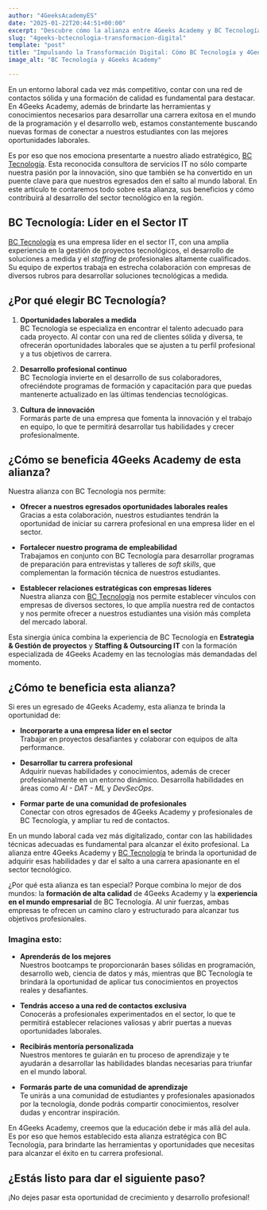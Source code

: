 ```yaml
---
author: "4GeeksAcademyES"
date: "2025-01-22T20:44:51+00:00"
excerpt: "Descubre cómo la alianza entre 4Geeks Academy y BC Tecnología potencia tu desarrollo profesional en el sector tecnológico."
slug: "4geeks-bctecnologia-transformacion-digital"
template: "post"
title: "Impulsando la Transformación Digital: Cómo BC Tecnología y 4Geeks Academy Colaboran para tu Éxito"
image_alt: "BC Tecnología y 4Geeks Academy"

---
```


En un entorno laboral cada vez más competitivo, contar con una red de contactos sólida y una formación de calidad es fundamental para destacar. En 4Geeks Academy, además de brindarte las herramientas y conocimientos necesarios para desarrollar una carrera exitosa en el mundo de la programación y el desarrollo web, estamos constantemente buscando nuevas formas de conectar a nuestros estudiantes con las mejores oportunidades laborales. 

Es por eso que nos emociona presentarte a nuestro aliado estratégico, [BC Tecnología](https://bctecnologia.com/). Esta reconocida consultora de servicios IT no sólo comparte nuestra pasión por la innovación, sino que también se ha convertido en un puente clave para que nuestros egresados den el salto al mundo laboral. En este artículo te contaremos todo sobre esta alianza, sus beneficios y cómo contribuirá al desarrollo del sector tecnológico en la región.


## BC Tecnología: Líder en el Sector IT

[BC Tecnología](https://bctecnologia.com/) es una empresa líder en el sector IT, con una amplia experiencia en la gestión de proyectos tecnológicos, el desarrollo de soluciones a medida y el *staffing* de profesionales altamente cualificados. Su equipo de expertos trabaja en estrecha colaboración con empresas de diversos rubros para desarrollar soluciones tecnológicas a medida.


## ¿Por qué elegir BC Tecnología?

1. **Oportunidades laborales a medida**  
   BC Tecnología se especializa en encontrar el talento adecuado para cada proyecto. Al contar con una red de clientes sólida y diversa, te ofrecerán oportunidades laborales que se ajusten a tu perfil profesional y a tus objetivos de carrera.

2. **Desarrollo profesional continuo**  
   BC Tecnología invierte en el desarrollo de sus colaboradores, ofreciéndote programas de formación y capacitación para que puedas mantenerte actualizado en las últimas tendencias tecnológicas.

3. **Cultura de innovación**  
   Formarás parte de una empresa que fomenta la innovación y el trabajo en equipo, lo que te permitirá desarrollar tus habilidades y crecer profesionalmente.


## ¿Cómo se beneficia 4Geeks Academy de esta alianza?

Nuestra alianza con BC Tecnología nos permite:

- **Ofrecer a nuestros egresados oportunidades laborales reales**  
  Gracias a esta colaboración, nuestros estudiantes tendrán la oportunidad de iniciar su carrera profesional en una empresa líder en el sector.

- **Fortalecer nuestro programa de empleabilidad**  
  Trabajamos en conjunto con BC Tecnología para desarrollar programas de preparación para entrevistas y talleres de *soft skills*, que complementan la formación técnica de nuestros estudiantes.

- **Establecer relaciones estratégicas con empresas líderes**  
  Nuestra alianza con [BC Tecnología](https://bctecnologia.com/) nos permite establecer vínculos con empresas de diversos sectores, lo que amplía nuestra red de contactos y nos permite ofrecer a nuestros estudiantes una visión más completa del mercado laboral.


Esta sinergia única combina la experiencia de BC Tecnología en **Estrategia & Gestión de proyectos** y **Staffing & Outsourcing IT** con la formación especializada de 4Geeks Academy en las tecnologías más demandadas del momento.


## ¿Cómo te beneficia esta alianza?

Si eres un egresado de 4Geeks Academy, esta alianza te brinda la oportunidad de:

- **Incorporarte a una empresa líder en el sector**  
  Trabajar en proyectos desafiantes y colaborar con equipos de alta performance.

- **Desarrollar tu carrera profesional**  
  Adquirir nuevas habilidades y conocimientos, además de crecer profesionalmente en un entorno dinámico. Desarrolla habilidades en áreas como *AI - DAT - ML* y *DevSecOps*.

- **Formar parte de una comunidad de profesionales**  
  Conectar con otros egresados de 4Geeks Academy y profesionales de BC Tecnología, y ampliar tu red de contactos.

En un mundo laboral cada vez más digitalizado, contar con las habilidades técnicas adecuadas es fundamental para alcanzar el éxito profesional. La alianza entre 4Geeks Academy y [BC Tecnología](https://bctecnologia.com/) te brinda la oportunidad de adquirir esas habilidades y dar el salto a una carrera apasionante en el sector tecnológico.

¿Por qué esta alianza es tan especial? Porque combina lo mejor de dos mundos: la **formación de alta calidad** de 4Geeks Academy y la **experiencia en el mundo empresarial** de BC Tecnología. Al unir fuerzas, ambas empresas te ofrecen un camino claro y estructurado para alcanzar tus objetivos profesionales.

### Imagina esto:

- **Aprenderás de los mejores**  
  Nuestros bootcamps te proporcionarán bases sólidas en programación, desarrollo web, ciencia de datos y más, mientras que BC Tecnología te brindará la oportunidad de aplicar tus conocimientos en proyectos reales y desafiantes.

- **Tendrás acceso a una red de contactos exclusiva**  
  Conocerás a profesionales experimentados en el sector, lo que te permitirá establecer relaciones valiosas y abrir puertas a nuevas oportunidades laborales.

- **Recibirás mentoría personalizada**  
  Nuestros mentores te guiarán en tu proceso de aprendizaje y te ayudarán a desarrollar las habilidades blandas necesarias para triunfar en el mundo laboral.

- **Formarás parte de una comunidad de aprendizaje**  
  Te unirás a una comunidad de estudiantes y profesionales apasionados por la tecnología, donde podrás compartir conocimientos, resolver dudas y encontrar inspiración.

En 4Geeks Academy, creemos que la educación debe ir más allá del aula. Es por eso que hemos establecido esta alianza estratégica con BC Tecnología, para brindarte las herramientas y oportunidades que necesitas para alcanzar el éxito en tu carrera profesional.


## ¿Estás listo para dar el siguiente paso?

¡No dejes pasar esta oportunidad de crecimiento y desarrollo profesional! 
